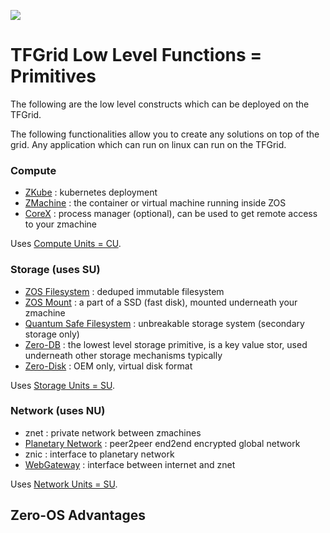 ![](img/layer0_.jpg)

# TFGrid Low Level Functions = Primitives

The following are the low level constructs which can be deployed on the TFGrid.

The following functionalities allow you to create any solutions on top of the grid.
Any application which can run on linux can run on the TFGrid.

### Compute

- [ZKube](compute/zkube) : kubernetes deployment
- [ZMachine](compute/zmachine) : the container or virtual machine running inside ZOS
- [CoreX](compute/corex) : process manager (optional), can be used to get remote access to your zmachine

Uses [Compute Units = CU](../../grid/concepts/cloudunits.md).

### Storage (uses SU)

- [ZOS Filesystem](zos_fs) : deduped immutable filesystem
- [ZOS Mount](zmount) : a part of a SSD (fast disk), mounted underneath your zmachine
- [Quantum Safe Filesystem](qsfs) : unbreakable storage system (secondary storage only)
- [Zero-DB](zdb) : the lowest level storage primitive, is a key value stor, used underneath other storage mechanisms typically
- [Zero-Disk](zdisk) : OEM only, virtual disk format

Uses [Storage Units = SU](cloudunits).

### Network (uses NU)

- znet : private network between zmachines
- [Planetary Network](planetary_network) : peer2peer end2end encrypted global network
- znic : interface to planetary network
- [WebGateway](webgw) : interface between internet and znet
<!-- - [Peer2Peer Agent](p2pagent) : p2p agent terminates the traffic coming from the webgw. -->

Uses [Network Units = SU](cloudunits).

## Zero-OS Advantages






